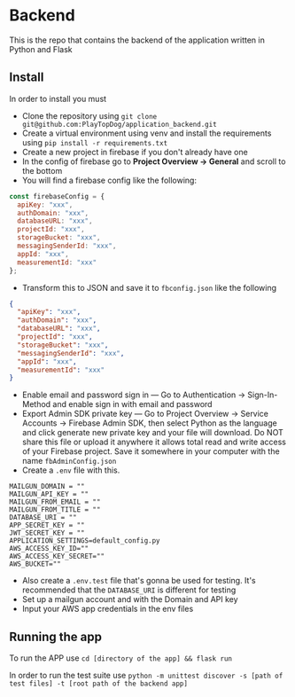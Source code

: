 # Backend

This is the repo that contains the backend of the application written in Python and Flask

## Install

In order to install you must

- Clone the repository using `git clone git@github.com:PlayTopDog/application_backend.git`
- Create a virtual environment using venv and install the requirements using `pip install -r requirements.txt`
- Create a new project in firebase if you don't already have one
- In the config of firebase go to __Project Overview -> General__ and scroll to the bottom
- You will find a firebase config like the following:
```js
const firebaseConfig = {
  apiKey: "xxx",
  authDomain: "xxx",
  databaseURL: "xxx",
  projectId: "xxx",
  storageBucket: "xxx",
  messagingSenderId: "xxx",
  appId: "xxx",
  measurementId: "xxx"
};
```

- Transform this to JSON and save it to `fbconfig.json` like the following
```json
{
  "apiKey": "xxx",
  "authDomain": "xxx",
  "databaseURL": "xxx",
  "projectId": "xxx",
  "storageBucket": "xxx",
  "messagingSenderId": "xxx",
  "appId": "xxx",
  "measurementId": "xxx"
}
```
- Enable email and password sign in — Go to Authentication -> Sign-In-Method and enable sign in with email and password
- Export Admin SDK private key — Go to Project Overview -> Service Accounts -> Firebase Admin SDK, then select Python as the language and click generate new private key and your file will download. Do NOT share this file or upload it anywhere it allows total read and write access of your Firebase project. Save it somewhere in your computer with the name `fbAdminConfig.json`
- Create a `.env` file with this.
```
MAILGUN_DOMAIN = ""
MAILGUN_API_KEY = ""
MAILGUN_FROM_EMAIL = ""
MAILGUN_FROM_TITLE = ""
DATABASE_URI = ""
APP_SECRET_KEY = ""
JWT_SECRET_KEY = ""
APPLICATION_SETTINGS=default_config.py
AWS_ACCESS_KEY_ID=""
AWS_ACCESS_KEY_SECRET=""
AWS_BUCKET=""
```
- Also create a `.env.test` file that's gonna be used for testing. It's recommended that the `DATABASE_URI` is different for testing
- Set up a mailgun account and with the Domain and API key
- Input your AWS app credentials in the env files

## Running the app

To run the APP use `cd [directory of the app] && flask run`

In order to run the test suite use `python -m unittest discover -s [path of test files] -t [root path of the backend app]`